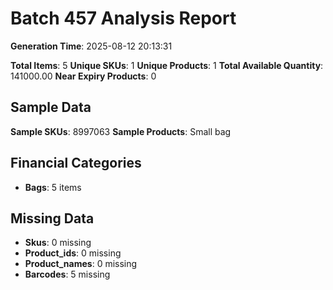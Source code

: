 # Batch 457 Analysis Report

**Generation Time**: 2025-08-12 20:13:31

**Total Items**: 5
**Unique SKUs**: 1
**Unique Products**: 1
**Total Available Quantity**: 141000.00
**Near Expiry Products**: 0

## Sample Data
**Sample SKUs**: 8997063
**Sample Products**: Small bag

## Financial Categories
- **Bags**: 5 items

## Missing Data
- **Skus**: 0 missing
- **Product_ids**: 0 missing
- **Product_names**: 0 missing
- **Barcodes**: 5 missing
